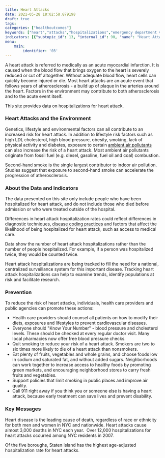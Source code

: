 ```yaml
---
title: Heart Attacks
date: 2021-05-28 18:02:58.879198
draft: true
tags: 
categories: ["healthoutcomes"]
keywords: ["heart","attacks","hospitalizations","emergency department visits"]
indicators: [{"subtopic_id": 13, "internal_id": 90, "name": "Heart Attack Hospitalizations", "URL": "https://a816-dohbesp.nyc.gov/IndicatorPublic/VisualizationData.aspx?id=90,719b87,13,Summarize"}]
menu:
    main:
        identifier: '03'
---
```


A heart attack is referred to medically as an acute myocardial infarction. It is caused when the blood flow that brings oxygen to the heart is severely reduced or cut off altogether. Without adequate blood flow, heart cells can quickly become injured or die. Most heart attacks are an acute event that follows years of atherosclerosis - a build up of plaque in the arteries around the heart. Factors in the environment may contribute to both atherosclerosis and to the acute event itself.

This site provides data on hospitalizations for heart attack.

### Heart Attacks and the Environment

Genetics, lifestyle and environmental factors can all contribute to an increased risk for heart attack. In addition to lifestyle risk factors such as high LDL cholesterol, high blood pressure, obesity, smoking, lack of physical activity and diabetes, exposure to certain [ambient air pollutants](http://a816-dohbesp.nyc.gov/IndicatorPublic/Glossary.aspx#Air_Pollutant) can also increase the risk of a heart attack. Most ambient air pollutants originate from fossil fuel (e.g. diesel, gasoline, fuel oil and coal) combustion.  
  
Second-hand smoke is the single largest contributor to indoor air pollution. Studies suggest that exposure to second-hand smoke can accelerate the progression of atherosclerosis.

### About the Data and Indicators

The data presented on this site only include people who have been hospitalized for heart attack, and do not include those who died before admission or who were treated outside of the hospital.  
  
Differences in heart attack hospitalization rates could reflect differences in diagnostic techniques, [disease coding practices](http://a816-dohbesp.nyc.gov/IndicatorPublic/Glossary.aspx#Disease_Coding_Practices) and factors that affect the likelihood of being hospitalized for heart attack, such as access to medical care.  
  
Data show the number of heart attack hospitalizations rather than the number of people hospitalized. For example, if a person was hospitalized twice, they would be counted twice.  
  
Heart attack hospitalizations are being tracked to fill the need for a national, centralized surveillance system for this important disease. Tracking heart attack hospitalizations can help to examine trends, identify populations at risk and facilitate research.

### Prevention

To reduce the risk of heart attacks, individuals, health care providers and public agencies can promote these actions:

* Health care providers should counsel all patients on how to modify their diets, exposures and lifestyles to prevent cardiovascular diseases.
* Everyone should "Know Your Number" - blood pressure and cholesterol levels. These should be checked at every regular doctor visit. Many local pharmacies now offer free blood pressure checks.
* Quit smoking to reduce your risk of a heart attack. Smokers are two to six times more likely to die of a heart attack than nonsmokers.
* Eat plenty of fruits, vegetables and whole grains, and choose foods low in sodium and saturated fat, and without added sugars. Neighborhoods can work together to increase access to healthy foods by promoting green markets, and encouraging neighborhood stores to carry fresh fruits and vegetables.
* Support policies that limit smoking in public places and improve air quality.
* Call 911 right away if you think you or someone else is having a heart attack, because early treatment can save lives and prevent disability.

### Key Messages

Heart disease is the leading cause of death, regardless of race or ethnicity for both men and women in NYC and nationwide. Heart attacks cause almost 3,000 deaths in NYC each year.  Over 12,000 hospitalizations for heart attacks occurred among NYC residents in 2007.   
  
Of the five boroughs, Staten Island has the highest age-adjusted hospitalization rate for heart attacks.
